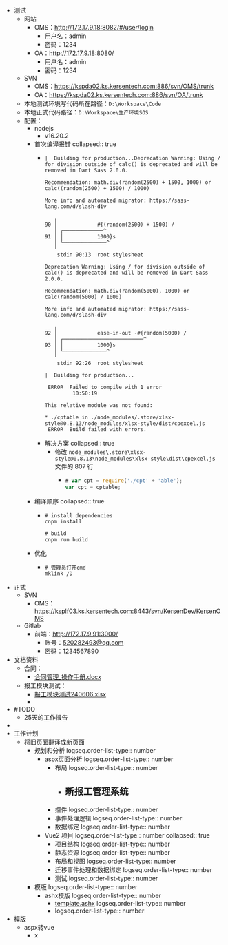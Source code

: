 - 测试
	- 网站
		- OMS：http://172.17.9.18:8082/#/user/login
			- 用户名：admin
			- 密码：1234
		- OA：http://172.17.9.18:8080/
			- 用户名：admin
			- 密码：1234
	- SVN
		- OMS：https://kspda02.ks.kersentech.com:886/svn/OMS/trunk
		- OA：https://kspda02.ks.kersentech.com:886/svn/OA/trunk
	- 本地测试环境写代码所在路径：`D:\Workspace\Code`
	- 本地正式代码路径：`D:\Workspace\生产环境SOS`
	- 配置：
		- nodejs
			- v16.20.2
		- 首次编译报错
		  collapsed:: true
			- ```shell
			  |  Building for production...Deprecation Warning: Using / for division outside of calc() is deprecated and will be removed in Dart Sass 2.0.0.
			  
			  Recommendation: math.div(random(2500) + 1500, 1000) or calc((random(2500) + 1500) / 1000)
			  
			  More info and automated migrator: https://sass-lang.com/d/slash-div
			  
			     ╷
			  90 │             #{(random(2500) + 1500) /
			     │ ┌─────────────^
			  91 │ │           1000}s
			     │ └──────────────^
			     ╵
			      stdin 90:13  root stylesheet
			  
			  Deprecation Warning: Using / for division outside of calc() is deprecated and will be removed in Dart Sass 2.0.0.
			  
			  Recommendation: math.div(random(5000), 1000) or calc(random(5000) / 1000)
			  
			  More info and automated migrator: https://sass-lang.com/d/slash-div
			  
			     ╷
			  92 │             ease-in-out -#{random(5000) /
			     │ ┌──────────────────────────^
			  93 │ │           1000}s
			     │ └──────────────^
			     ╵
			      stdin 92:26  root stylesheet
			  
			  |  Building for production...
			  
			   ERROR  Failed to compile with 1 error
			           10:50:19
			  
			  This relative module was not found:
			  
			  * ./cptable in ./node_modules/.store/xlsx-style@0.8.13/node_modules/xlsx-style/dist/cpexcel.js
			   ERROR  Build failed with errors.
			  ```
			- 解决方案
			  collapsed:: true
				- 修改 `node_modules\.store\xlsx-style@0.8.13\node_modules\xlsx-style\dist\cpexcel.js` 文件的 807 行
					- ```javascript
					  # var cpt = require('./cpt' + 'able');
					  var cpt = cptable;
					  ```
		- 编译顺序
		  collapsed:: true
			- ```shell
			  # install dependencies
			  cnpm install
			  
			  # build
			  cnpm run build
			  ```
		- 优化
			- ```shell
			  # 管理员打开cmd
			  mklink /D 
			  ```
- 正式
	- SVN
		- OMS：https://ksplf03.ks.kersentech.com:8443/svn/KersenDev/KersenOMS
	- Gitlab
		- 前端：http://172.17.9.91:3000/
			- 账号：520282493@qq.com
			- 密码：1234567890
- 文档资料
	- 合同：
		- [合同管理_操作手册.docx](../assets/合同管理_操作手册_1717726041723_0.docx)
	- 报工模块测试：
		- [报工模块测试240606.xlsx](../assets/报工模块测试240606_1717725986761_0.xlsx)
		-
- #TODO
	- 25天的工作报告
-
- 工作计划
	- 将旧页面翻译成新页面
		- 规划和分析
		  logseq.order-list-type:: number
			- aspx页面分析
			  logseq.order-list-type:: number
				- 布局
				  logseq.order-list-type:: number
					- 新报工管理系统
						-
				- 控件
				  logseq.order-list-type:: number
				- 事件处理逻辑
				  logseq.order-list-type:: number
				- 数据绑定
				  logseq.order-list-type:: number
			- Vue2 项目
			  logseq.order-list-type:: number
			  collapsed:: true
				- 项目结构
				  logseq.order-list-type:: number
				- 静态资源
				  logseq.order-list-type:: number
				- 布局和视图
				  logseq.order-list-type:: number
				- 迁移事件处理和数据绑定
				  logseq.order-list-type:: number
				- 测试
				  logseq.order-list-type:: number
		- 模版
		  logseq.order-list-type:: number
			- ashx模版
			  logseq.order-list-type:: number
				- [template.ashx](../assets/template_1717739878898_0.ashx)
				  logseq.order-list-type:: number
				- logseq.order-list-type:: number
- 模版
	- aspx转vue
		- x
